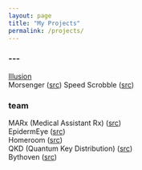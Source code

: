 ```yaml
---
layout: page
title: "My Projects"
permalink: /projects/
---
```


### ---

[Illusion](https://linuszheng.github.io/illusion/)   
Morsenger ([src](https://github.com/linuszheng/MORSEnger))
Speed Scrobble ([src](https://github.com/linuszheng/speed-scrobble))


### team

MARx (Medical Assistant Rx) ([src](https://github.com/RohanViswanathan/HealthHack))  
EpidermEye ([src](https://github.com/RohanViswanathan/QuestHack))  
Homeroom ([src](https://github.com/BK1031/Homeroom))  
QKD (Quantum Key Distribution) ([src](https://github.com/linuszheng/quantum-key-distribution))    
Bythoven ([src](https://github.com/linuszheng/bythoven))

